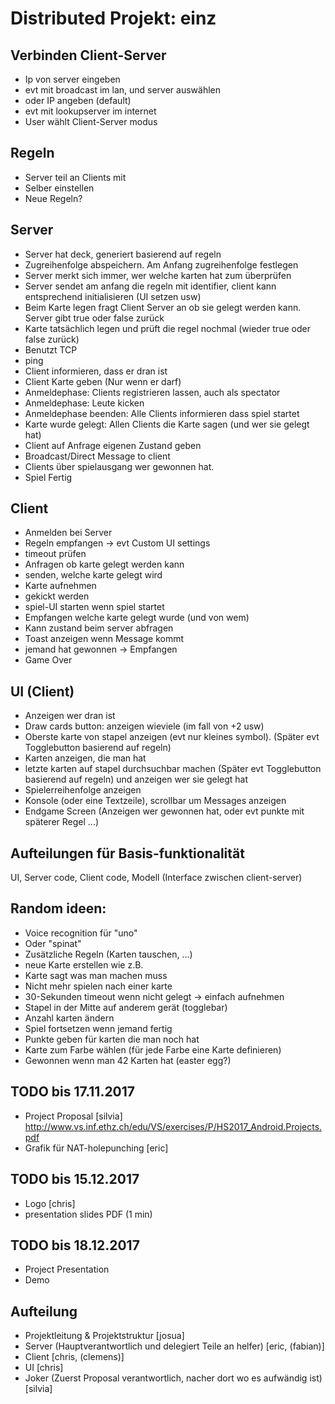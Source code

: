 # Distributed Projekt: einz
## Verbinden Client-Server
- Ip von server eingeben
- evt mit broadcast im lan, und server auswählen
- oder IP angeben (default)
- evt mit lookupserver im internet
- User wählt Client-Server modus

## Regeln
- Server teil an Clients mit
- Selber einstellen
- Neue Regeln?

## Server
- Server hat deck, generiert basierend auf regeln
- Zugreihenfolge abspeichern. Am Anfang zugreihenfolge festlegen
- Server merkt sich immer, wer welche karten hat zum überprüfen
- Server sendet am anfang die regeln mit identifier, client kann entsprechend initialisieren (UI setzen usw)
- Beim Karte legen fragt Client Server an ob sie gelegt werden kann. Server gibt true oder false zurück
- Karte tatsächlich legen und prüft die regel nochmal (wieder true oder false zurück)
- Benutzt TCP
- ping
- Client informieren, dass er dran ist
- Client Karte geben (Nur wenn er darf)
- Anmeldephase: Clients registrieren lassen, auch als spectator
- Anmeldephase: Leute kicken
- Anmeldephase beenden: Alle Clients informieren dass spiel startet
- Karte wurde gelegt: Allen Clients die Karte sagen (und wer sie gelegt hat)
- Client auf Anfrage eigenen Zustand geben
- Broadcast/Direct Message to client
- Clients über spielausgang wer gewonnen hat.
- Spiel Fertig

## Client
- Anmelden bei Server
- Regeln empfangen -> evt Custom UI settings
- timeout prüfen
- Anfragen ob karte gelegt werden kann
- senden, welche karte gelegt wird
- Karte aufnehmen
- gekickt werden
- spiel-UI starten wenn spiel startet
- Empfangen welche karte gelegt wurde (und von wem)
- Kann zustand beim server abfragen
- Toast anzeigen wenn Message kommt
- jemand hat gewonnen -> Empfangen
- Game Over

## UI (Client)
- Anzeigen wer dran ist
- Draw cards button: anzeigen wieviele (im fall von +2 usw)
- Oberste karte von stapel anzeigen (evt nur kleines symbol). (Später evt Togglebutton basierend auf regeln)
- Karten anzeigen, die man hat
- letzte karten auf stapel durchsuchbar machen (Später evt Togglebutton basierend auf regeln) und anzeigen wer sie gelegt hat
- Spielerreihenfolge anzeigen
- Konsole (oder eine Textzeile), scrollbar um Messages anzeigen
- Endgame Screen (Anzeigen wer gewonnen hat, oder evt punkte mit späterer Regel ...)

## Aufteilungen für Basis-funktionalität
UI, Server code, Client code, Modell (Interface zwischen client-server)

## Random ideen:
- Voice recognition für "uno"
- Oder "spinat"
- Zusätzliche Regeln (Karten tauschen, …)
- neue Karte erstellen wie z.B. 
- Karte sagt was man machen muss
- Nicht mehr spielen nach einer karte
- 30-Sekunden timeout wenn nicht gelegt -> einfach aufnehmen
- Stapel in der Mitte auf anderem gerät (togglebar)
- Anzahl karten ändern
- Spiel fortsetzen wenn jemand fertig
- Punkte geben für karten die man noch hat
- Karte zum Farbe wählen (für jede Farbe eine Karte definieren)
- Gewonnen wenn man 42 Karten hat (easter egg?)

## TODO bis 17.11.2017
- Project Proposal [silvia]
    http://www.vs.inf.ethz.ch/edu/VS/exercises/P/HS2017_Android.Projects.pdf
- Grafik für NAT-holepunching [eric]
## TODO bis 15.12.2017
- Logo [chris]
- presentation slides PDF (1 min)

## TODO bis 18.12.2017
- Project Presentation
- Demo

## Aufteilung
- Projektleitung & Projektstruktur [josua]
- Server (Hauptverantwortlich und delegiert Teile an helfer) [eric, (fabian)]
- Client [chris, (clemens)]
- UI [chris]
- Joker (Zuerst Proposal verantwortlich, nacher dort wo es aufwändig ist) [silvia]
